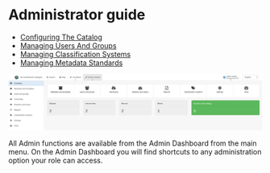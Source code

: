 # Administrator guide

-   [Configuring The Catalog](configuring-the-catalog/index.md)
-   [Managing Users And Groups](managing-users-and-groups/index.md)
-   [Managing Classification Systems](managing-classification-systems/index.md)
-   [Managing Metadata Standards](managing-metadata-standards/index.md)

![](img/admin.png)

All Admin functions are available from the Admin Dashboard from the main menu. On the Admin Dashboard you will find shortcuts to any administration option your role can access.
